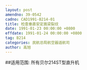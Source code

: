 ```yaml
---
layout: post
amendno: 39-0542
cadno: CAD1991-B214-01
title: 检查垂直安定面梁裂纹
date: 1991-01-23 00:00:00 +0800
effdate: 1991-01-24 00:00:00 +0800
tag: B214
categories: 民航总局航空器适航司
author: 高旭
---
```


##适用范围:
所有贝尔214ST型直升机


